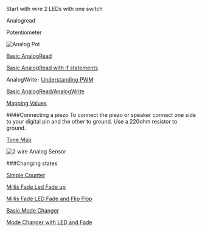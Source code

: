 Start with wire 2 LEDs with one switch

Analogread


Potentiometer 

![Analog Pot](https://github.com/zevenrodriguez/CIM542-642/blob/master/Breadboard%20examples/analogpot_bb.jpg)



[Basic AnalogRead](https://github.com/zevenrodriguez/CIM542-642/blob/master/arduino/analogRead/analogRead.ino)

[Basic AnalogRead with if statements]()


AnalogWrite- [Understanding PWM](https://www.arduino.cc/en/Tutorial/PWM)

[Basic AnalogRead/AnalogWrite](https://github.com/zevenrodriguez/CIM542-642/blob/master/arduino/analogReadInOut/analogReadInOut.ino)


[Mapping Values](https://github.com/zevenrodriguez/CIM542-642/blob/master/arduino/map/map.ino)


####Connecting a piezo
To connect the piezo or speaker connect one side to your digital pin and the other to ground. Use a 220ohm resistor to ground.

[Tone Map]()


![2 wire Analog Sensor](https://github.com/zevenrodriguez/CIM542-642/blob/master/Breadboard%20examples/analog2wire_bb.jpg)


###Changing states

[Simple Counter](https://github.com/zevenrodriguez/CIM542-642/blob/master/arduino/buttonpressedCounter/buttonpressedCounter.ino)

[Millis Fade Led Fade up]()

[Millis Fade LED Fade and Flip Flop]()

[Basic Mode Changer]()

[Mode Changer with LED and Fade]()

